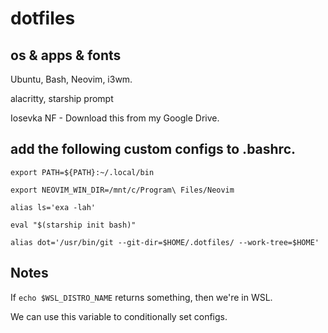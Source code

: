 # dotfiles

## os & apps & fonts

Ubuntu, Bash, Neovim, i3wm.

alacritty, starship prompt

Iosevka NF - Download this from my Google Drive.

## add the following custom configs to .bashrc.

```
export PATH=${PATH}:~/.local/bin

export NEOVIM_WIN_DIR=/mnt/c/Program\ Files/Neovim

alias ls='exa -lah'

eval "$(starship init bash)"

alias dot='/usr/bin/git --git-dir=$HOME/.dotfiles/ --work-tree=$HOME'
```

## Notes

If `echo $WSL_DISTRO_NAME` returns something, then we're in WSL.

We can use this variable to conditionally set configs.

